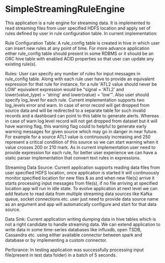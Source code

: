 # SimpleStreamingRuleEngine

This application is a rule engine for streaming data. It is implemented to read streaming files from user specified HDFS location and apply set of rules defined by user in rule configuration table. In current implementation:

Rule Configuration Table: 
	A rule_config table is created in hive in which user can insert new rules at any point of time. For more advance application either rule_config table should present in some RDBMS or it should be an ORC hive table with enabled ACID properties so that user can update any existing rule(s).

Rules: 
	User can specify any number of rules for input messages in rule_config table. Along with each rule user have to provide an equivalent expression for that rule for instance, for a rule 'ATL2 value should never be LOW' equivalent expression would be "signal = 'ATL2' and lower(value_type) = 'string' and lower(value) = 'low'". Also user should specify log_level for each rule. Current implementation supports two log_levels error and warn. In case of error record will get dropped from source data and will be redirected to a separate table for such invalid records and a dashboard can point to this table to generate alerts. Whereas in case of warn log level record will not get dropped from dataset but it will have warning flag, this warning flag could to helpful to generate early warning messages for given source which may go in danger in near future. For example for a source ATL1 value is continuously increasing and 250 represent a critical condition of this source so we can start warning when it value crosses 200 or 210 mark.
	As in current implementation user need to provide expression for each rule, for better user experience we can have a static parser implementation that convert text rules in expressions.

Streaming Data Source: 
	Current application supports reading data files from user specified HDFS location, once application is started it will continuously monitor specified location for new files & as and when new file(s) arrive it starts processing input messages from file(s), if no file arriving at specified location app will run in idle state. To evolve application at next level we can add feature to read data from multiple streaming data sources like Kafka queue, socket connections etc. user just need to provide data source name as an argument and app will automatically configure and start for that data source.
	
Data Sink:
	Current application writing dumping data in hive tables which is not a right candidate to handle streaming data. We can extend application to write data in some time-series databases like influxdb, open TSDB, Cassandra etc. using either available connector between spark and database or by implementing a custom connector.
	
Perforance:
	In testing application was successfully processing input file(present in test data folder) in a batch of 5 seconds.
